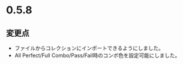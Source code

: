 # 0.5.8

## 変更点

- ファイルからコレクションにインポートできるようにしました。
- All Perfect/Full Combo/Pass/Fail時のコンボ色を設定可能にしました。
